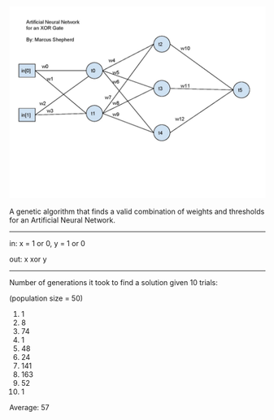 ![photo](drawing.jpg?raw=true "Title")


A genetic algorithm that finds a valid combination of weights and thresholds
for an Artificial Neural Network.


----------------------------------------------------------------


in: x = 1 or 0, y = 1 or 0

out: x xor y


----------------------------------------------------------------


Number of generations it took to find a solution given 10 trials:

(population size = 50)

1. 1
2. 8
3. 74
4. 1
5. 48
6. 24
7. 141
8. 163
9. 52
10. 1

Average: 57
